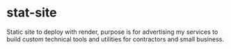 # stat-site
Static site to deploy with render, purpose is for advertising my services to build custom technical tools and utilities for contractors and small business.

